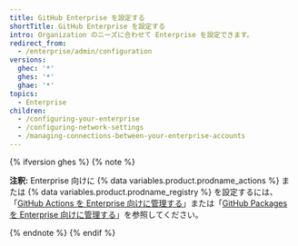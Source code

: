 ```yaml
---
title: GitHub Enterprise を設定する
shortTitle: GitHub Enterprise を設定する
intro: Organization のニーズに合わせて Enterprise を設定できます。
redirect_from:
  - /enterprise/admin/configuration
versions:
  ghec: '*'
  ghes: '*'
  ghae: '*'
topics:
  - Enterprise
children:
  - /configuring-your-enterprise
  - /configuring-network-settings
  - /managing-connections-between-your-enterprise-accounts
---
```


{% ifversion ghes %}
{% note %}

**注釈:** Enterprise 向けに {% data variables.product.prodname_actions %} または {% data variables.product.prodname_registry %} を設定するには、「[GitHub Actions を Enterprise 向けに管理する](/admin/github-actions)」または「[GitHub Packages を Enterprise 向けに管理する](/admin/packages)」を参照してください。

{% endnote %}
{% endif %}

